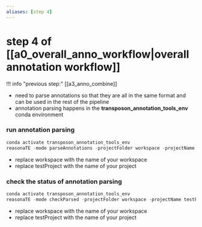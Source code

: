 ```yaml
---
aliases: [step 4]
---
```

# step 4 of [[a0_overall_anno_workflow|overall annotation workflow]]
!!! info "previous step:"
    [[a3_anno_combine]]

- need to parse annotations so that they are all in the same format and can be used in the rest of the pipeline
- annotation parsing happens in the **transposon_annotation_tools_env** conda environment

### run annotation parsing
```python
conda activate transposon_annotation_tools_env
reasonaTE -mode parseAnnotations -projectFolder workspace -projectName testProject
```
- replace workspace with the name of your workspace
- replace testProject with the name of your project

### check the status of annotation parsing
```python
conda activate transposon_annotation_tools_env
reasonaTE -mode checkParsed -projectFolder workspace -projectName testProject
```
- replace workspace with the name of your workspace
- replace testProject with the name of your project
